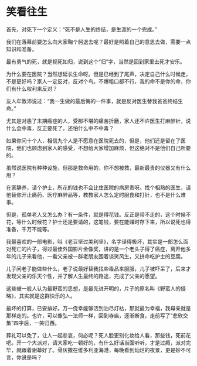 # 笑看往生

首先，对死下一个定义：“死不是人生的终结，是生涯的一个完成。” 

我们在落幕前要怎么向大家鞠个躬退去呢？最好是照着自己的意思去做，需要一点知识和准备。 

最有勇气的死，就是视死如归，说到这个“归”字，当然是回到家里去死才安乐。 

为什么要在医院？当然想延长生命呀。但是已经到了尾声，决定自己什么时候走，不是更好吗？家人一定反对，反对个鸟。不爆粗口都不行，我的命不是你的命，你们有什么权利来反对？ 

友人牟敦沛说过：“我一生做的最后悔的一件事，就是反对医生替我爸爸终结生命。” 

尤其是对患了末期癌症的人，受那不堪的痛苦折磨，家人还不许医生打麻醉针，说什么会中毒，反正要死了，还怕什么中不中毒？ 

如果你问十个人，相信九个人是不愿意在医院死去的，但是，他们还是留在了医院，他们也顾虑到家人的感受，不想给大家增加麻烦，但这绝对不是他们自己所要的。 

虽然说医院有种种设施，但那是救命用的，你不想被救，最新最贵的仪器又有什么用？ 

在家静养，请个护士，所花的钱也不会比住医院的病房贵呀。找个相熟的医生，请他替你开止痛药、医疗麻醉品等，教教家人怎么定时服食和打针，也不是什么难事。 

但是，孤单老人又怎么办？有一条件，就是得花钱。反正是带不走的，这个时候不花，等什么时候花？护士还是要请的，这笔钱，要在能赚时存下来，所以说死也得准备，千万不能等。 

我最喜欢的一部电影，叫《老豆坚过美利坚》，名字译得极坏，其实是一部怎么面对死亡的片子，得过最佳外国影片金像奖，讲的是一个老头子得了癌症，离开他多年的儿子来看他，一看父亲被一群老朋友围着谈笑风生，又拼命吃护士的豆腐。 

儿子问老子能做些什么，老子说最好替我找些毒品来服服，儿子被吓呆了，后来才发现父亲的乐天个性，并了解人生最终的路途，完成了父亲的愿望。 

这些被一般人认为最野蛮的思想，是最先进开明的，片子的原名叫《野蛮人的侵略》，其实就是这群快乐的人。 

最坏的打算，已安排好。万一侥幸能够活到油尽灯枯，那就最为幸福，我母亲就是那样走的。也许，可以像弘一法师一样，回到寺庙，逐渐断食，走前写了“悲欣交集”四字后，一笑归西。 

葬礼可以免了，让人一起悲哀，何必呢？死人脸更别化妆给人看，那些钱，死前花吧。开一个大派对，请大家吃一顿好的，有什么好话当面听听，才是过瘾，派对完毕，就跟着谢幕好了。骨灰撒在维多利亚海港，每晚看到灿烂的夜景，更是妙不可言，你说是吗？